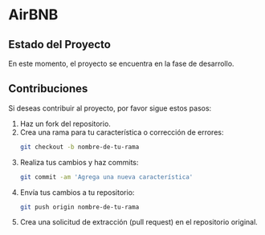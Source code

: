 # AirBNB

## Estado del Proyecto

En este momento, el proyecto se encuentra en la fase de desarrollo. 

## Contribuciones

Si deseas contribuir al proyecto, por favor sigue estos pasos:

1. Haz un fork del repositorio.
2. Crea una rama para tu característica o corrección de errores:
    ```bash
    git checkout -b nombre-de-tu-rama
    ```
3. Realiza tus cambios y haz commits:
    ```bash
    git commit -am 'Agrega una nueva característica'
    ```
4. Envía tus cambios a tu repositorio:
    ```bash
    git push origin nombre-de-tu-rama
    ```
5. Crea una solicitud de extracción (pull request) en el repositorio original.